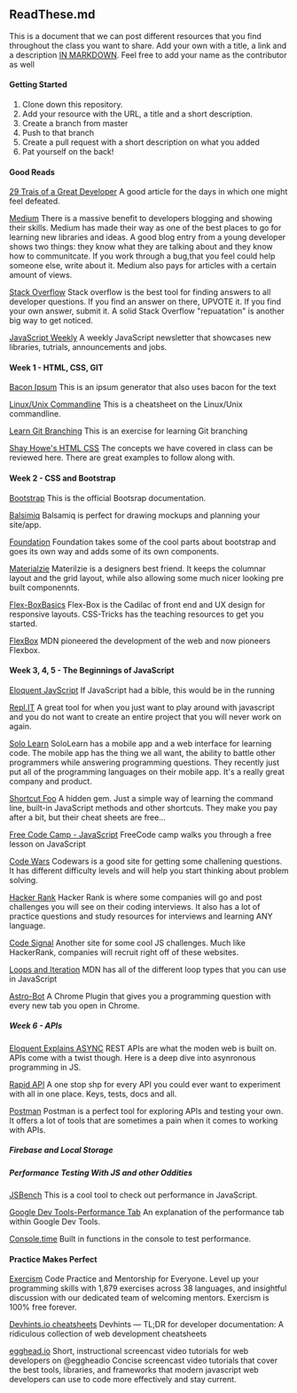 ## ReadThese.md

This is a document that we can post different resources that you find throughout the class you want to share.
Add your own with a title, a link and a description [IN MARKDOWN](https://github.com/adam-p/markdown-here/wiki/Markdown-Cheatsheet "Markdown Help"). Feel free to add your name as the contributor as well

#### Getting Started

1. Clone down this repository.
2. Add your resource with the URL, a title and a short description.
3. Create a branch from master
4. Push to that branch
5. Create a pull request with a short description on what you added
6. Pat yourself on the back!

#### Good Reads

[29 Trais of a Great Developer](http://blog.honeypot.io/29-traits-of-a-great-developer/ "Great Developer")
A good article for the days in which one might feel defeated.

[Medium](https://medium.com/ "Medium")
There is a massive benefit to developers blogging and showing their skills. Medium has made their way as one of the best places to go for learning new libraries and ideas. A good blog entry from a young developer shows two things: they know what they are talking about and they know how to communitcate. If you work through a bug,that you feel could help someone else, write about it. Medium also pays for articles with a certain amount of views.

[Stack Overflow](https://stackoverflow.com/ "Stack Overflow")
Stack overflow is the best tool for finding answers to all developer questions. If you find an answer on there, UPVOTE it. If you find your own answer, submit it. A solid Stack Overflow "repuatation" is another big way to get noticed. 

[JavaScript Weekly](https://javascriptweekly.com/ "JavaScript Weekly")
A weekly JavaScript newsletter that showcases new libraries, tutrials, announcements and jobs. 


#### Week 1 - HTML, CSS, GIT

[Bacon Ipsum](https://baconipsum.com/ "BaconIpsums Homepage")
This is an ipsum generator that also uses bacon for the text

[Linux/Unix Commandline](https://files.fosswire.com/2007/08/fwunixref.pdf "PDF for Unix/Linux CommandLine")
This is a cheatsheet on the Linux/Unix commandline.

[Learn Git Branching](https://learngitbranching.js.org/ "A more fun way to learn git branching")
This is an exercise for learning Git branching

[Shay Howe's HTML CSS](https://learn.shayhowe.com/html-css/ "Develop & Style Websites")
The concepts we have covered in class can be reviewed here. There are great examples to follow along with.

#### Week 2 - CSS and Bootstrap

[Bootstrap](https://getbootstrap.com/ "Bootstrap Documentation")
This is the official Bootsrap documentation.

[Balsimiq](https://balsamiq.com/ "Balsamiq")
Balsamiq is perfect for drawing mockups and planning your site/app.

[Foundation](https://foundation.zurb.com/ "Zurb.Foundation")
Foundation takes some of the cool parts about bootstrap and goes its own way and adds some of its own components.

[Materialzie](https://materializecss.com/ "Materialize")
Materilzie is a designers best friend. It keeps the columnar layout and the grid layout, while also allowing some much nicer looking pre built componennts.

[Flex-BoxBasics](https://css-tricks.com/snippets/css/a-guide-to-flexbox/ "FlexBox-Basics")
Flex-Box is the Cadilac of front end and UX design for responsive layouts. CSS-Tricks has the teaching resources to get you started.

[FlexBox](https://developer.mozilla.org/en-US/docs/Learn/CSS/CSS_layout/Flexbox "FlexBox-Basics")
MDN pioneered the development of the web and now pioneers Flexbox.

#### Week 3, 4, 5 - The Beginnings of JavaScript

[Eloquent JavScript](https://eloquentjavascript.net/ "Eloquent JavaScript")
If JavaScript had a bible, this would be in the running

[Repl.IT](https://repl.it "Repl.it")
A great tool for when you just want to play around with javascript and you do not want to create an entire project that you will never work on again.

[Solo Learn](https://www.sololearn.com/ "SoloLearn")
SoloLearn has a mobile app and a web interface for learning code. The mobile app has the thing we all want, the ability to battle other programmers while answering programming questions. They recently just put all of the programming languages on their mobile app. It's a really great company and product.

[Shortcut Foo](https://www.shortcutfoo.com/ "ShortcutFoo")
A hidden gem. Just a simple way of learning the command line, built-in JavaScript methods and other shortcuts. They make you pay after a bit, but their cheat sheets are free...

[Free Code Camp - JavaScript](https://learn.freecodecamp.org/javascript-algorithms-and-data-structures/basic-javascript "FreeCodeCamp")
FreeCode camp walks you through a free lesson on JavaScript

[Code Wars](https://www.codewars.com/ "CodeWars")
Codewars is a good site for getting some challening questions. It has different difficulty levels and will help you start thinking about problem solving.

[Hacker Rank](https://www.hackerrank.com/ "HackerRank")
Hacker Rank is where some companies will go and post challenges you will see on their coding interviews. It also has a lot of practice questions and study resources for interviews and learning ANY language.

[Code Signal](https://codesignal.com/ "Code Signal")
Another site for some cool JS challenges. Much like HackerRank, companies will recruit right off of these websites.

[Loops and Iteration](https://developer.mozilla.org/en-US/docs/Web/JavaScript/Guide/Loops_and_iteration "Loops and Iteration")
MDN has all of the different loop types that you can use in JavaScript

[Astro-Bot](https://chrome.google.com/webstore/detail/astro-bot/acjiedbilhbchmjblapmekfajpplpgdo?hl=en "Asto Bot")
A Chrome Plugin that gives you a programming question with every new tab you open in Chrome.

##### Week 6 - APIs
[Eloquent Explains ASYNC](https://eloquentjavascript.net/11_async.html "Eloquent Explains Async")
REST APIs are what the moden web is built on. APIs come with a twist though. Here is a deep dive into asynronous programming in JS.

[Rapid API](https://rapidapi.com/ "Rapid API")
A one stop shp for every API you could ever want to experiment with all in one place. Keys, tests, docs and all.

[Postman](https://www.getpostman.com/downloads/ "Postman")
Postman is a perfect tool for exploring APIs and testing your own. It offers a lot of tools that are sometimes a pain when it comes to working with APIs. 

##### Firebase and Local Storage




##### Performance Testing With JS and other Oddities
[JSBench](http://jsben.ch/ "JsBench")
This is a cool tool to check out performance in JavaScript.

[Google Dev Tools-Performance Tab](https://developers.google.com/web/tools/chrome-devtools/evaluate-performance/ "Google Performance")
An explanation of the performance tab within Google Dev Tools.

[Console.time](https://developer.mozilla.org/en-US/docs/Web/API/Console/time "Console.time")
Built in functions in the console to test performance. 


#### Practice Makes Perfect

[Exercism](https://exercism.io/my/tracks)
Code Practice and Mentorship for Everyone. Level up your programming skills with 1,879 exercises across 38 languages, and insightful discussion with our dedicated team of welcoming mentors. Exercism is 100% free forever.

[Devhints.io cheatsheets](https://devhints.io/)
Devhints — TL;DR for developer documentation: A ridiculous collection of web development cheatsheets 

[egghead.io](https://egghead.io/)
Short, instructional screencast video tutorials for web developers on @eggheadio
Concise screencast video tutorials that cover the best tools, libraries, and frameworks that modern javascript web developers can use to code more effectively and stay current.